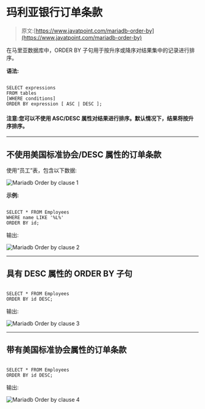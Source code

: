 # 玛利亚银行订单条款

> 原文:[https://www.javatpoint.com/mariadb-order-by](https://www.javatpoint.com/mariadb-order-by)

在马里亚数据库中，ORDER BY 子句用于按升序或降序对结果集中的记录进行排序。

**语法:**

```

SELECT expressions
FROM tables
[WHERE conditions]
ORDER BY expression [ ASC | DESC ]; 

```

#### 注意:您可以不使用 ASC/DESC 属性对结果进行排序。默认情况下，结果将按升序排序。

* * *

## 不使用美国标准协会/DESC 属性的订单条款

使用“员工”表，包含以下数据:

![Mariadb Order by clause 1](../Images/6add9d7642ce5f4c70a1c08975a9f429.png)

**示例:**

```

SELECT * FROM Employees
WHERE name LIKE '%L%'
ORDER BY id; 

```

输出:

![Mariadb Order by clause 2](../Images/4dba087b1a6146ec49a2338ecee48a53.png)

* * *

## 具有 DESC 属性的 ORDER BY 子句

```

SELECT * FROM Employees
ORDER BY id DESC; 

```

输出:

![Mariadb Order by clause 3](../Images/1de08007e0a3685cdd7d6d98e6f928c4.png)

* * *

## 带有美国标准协会属性的订单条款

```

SELECT * FROM Employees
ORDER BY id DESC; 

```

输出:

![Mariadb Order by clause 4](../Images/eaccf7f8ca71099a7a2aff60faaaa058.png)